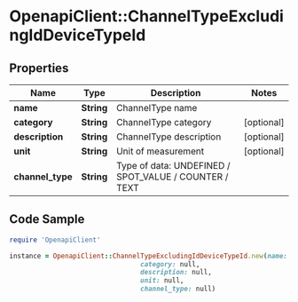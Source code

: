 # OpenapiClient::ChannelTypeExcludingIdDeviceTypeId

## Properties

Name | Type | Description | Notes
------------ | ------------- | ------------- | -------------
**name** | **String** | ChannelType name | 
**category** | **String** | ChannelType category | [optional] 
**description** | **String** | ChannelType description | [optional] 
**unit** | **String** | Unit of measurement | [optional] 
**channel_type** | **String** | Type of data: UNDEFINED / SPOT_VALUE / COUNTER / TEXT | 

## Code Sample

```ruby
require 'OpenapiClient'

instance = OpenapiClient::ChannelTypeExcludingIdDeviceTypeId.new(name: null,
                                 category: null,
                                 description: null,
                                 unit: null,
                                 channel_type: null)
```



